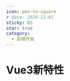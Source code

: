 ```yaml
---
icon: pen-to-square
# date: 2024-12-01
sticky: 85
star: true
category:
  - 前端开发
---
```


<!-- more -->
# Vue3新特性
<newFeatures></newFeatures>
